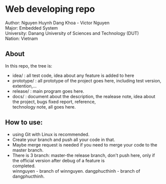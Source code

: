 # Web developing repo


Author: Nguyen Huynh Dang Khoa - Victor Nguyen  
Major: Embedded System  
University: Danang University of Sciences and Technology (DUT)  
Nation: Vietnam
## About

In this repo, the tree is:  
- idea/ : all test code, idea about any feature is added to here
- prototype/ : all prototype of the project goes here, including test version, extention,...  
- release/ : main program goes here.
- docs/ : document about the description, the realease note, idea about the project, bugs fixed report, reference,  
        technology note, all goes here.
## How to use:
- using Git with Linux is recommended.
- Create your branch and push all your code in that.
- Maybe merge request is needed if you need to merge your code to the master branch.
- There is 3 branch: master-the release branch, don't push here, only if the official version after debug of a feature is  
  completed.  
  winnguyen - branch of winnguyen.
  dangphucthinh - branch of dangphucthinh.
